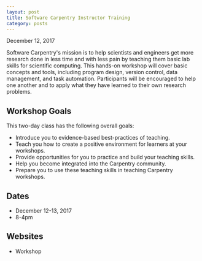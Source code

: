 ```yaml
---
layout: post
title: Software Carpentry Instructor Training
category: posts
---
```

December 12, 2017

Software Carpentry's mission is to help scientists and engineers get more research done in less time and with less pain by teaching them basic lab skills for scientific computing. This hands-on workshop will cover basic concepts and tools, including program design, version control, data management, and task automation. Participants will be encouraged to help one another and to apply what they have learned to their own research problems.

## Workshop Goals 

This two-day class has the following overall goals:

* Introduce you to evidence-based best-practices of teaching.
* Teach you how to create a positive environment for learners at your workshops.
* Provide opportunities for you to practice and build your teaching skills.
* Help you become integrated into the Carpentry community.
* Prepare you to use these teaching skills in teaching Carpentry workshops.


## Dates

* December 12-13, 2017
* 8-4pm 

## Websites

* Workshop 

